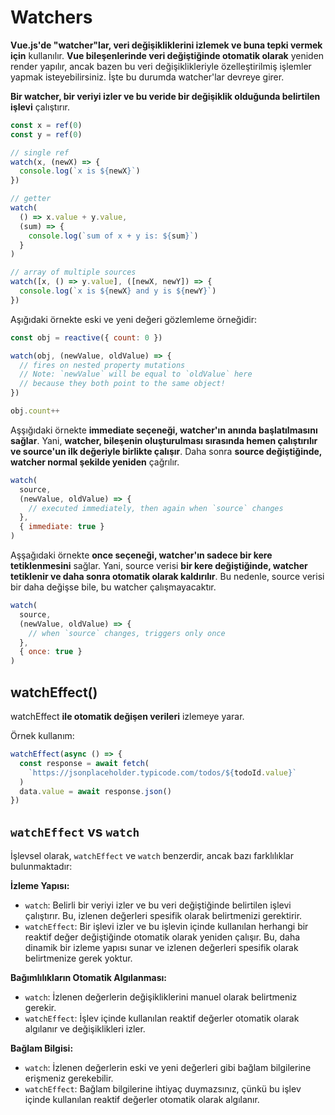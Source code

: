 # Watchers 

**Vue.js'de "watcher"lar, veri değişikliklerini izlemek ve buna tepki vermek için** kullanılır. **Vue bileşenlerinde veri değiştiğinde otomatik olarak** yeniden render yapılır, ancak bazen bu veri değişiklikleriyle özelleştirilmiş işlemler yapmak isteyebilirsiniz. İşte bu durumda watcher'lar devreye girer.

**Bir watcher, bir veriyi izler ve bu veride bir değişiklik olduğunda belirtilen işlevi** çalıştırır. 
```js
const x = ref(0)
const y = ref(0)

// single ref
watch(x, (newX) => {
  console.log(`x is ${newX}`)
})

// getter
watch(
  () => x.value + y.value,
  (sum) => {
    console.log(`sum of x + y is: ${sum}`)
  }
)

// array of multiple sources
watch([x, () => y.value], ([newX, newY]) => {
  console.log(`x is ${newX} and y is ${newY}`)
})
```
Aşığıdaki örnekte eski ve yeni değeri gözlemleme örneğidir:
```js
const obj = reactive({ count: 0 })

watch(obj, (newValue, oldValue) => {
  // fires on nested property mutations
  // Note: `newValue` will be equal to `oldValue` here
  // because they both point to the same object!
})

obj.count++
```
Aşşığıdaki örnekte **immediate seçeneği, watcher'ın anında başlatılmasını sağlar**. Yani, **watcher, bileşenin oluşturulması sırasında hemen çalıştırılır ve source'un ilk değeriyle birlikte çalışır**. Daha sonra **source değiştiğinde, watcher normal şekilde yeniden** çağrılır.
```js
watch(
  source,
  (newValue, oldValue) => {
    // executed immediately, then again when `source` changes
  },
  { immediate: true }
)
```
Aşşağıdaki örnekte  **once seçeneği, watcher'ın sadece bir kere tetiklenmesini** sağlar. Yani, source verisi **bir kere değiştiğinde, watcher tetiklenir ve daha sonra otomatik olarak kaldırılır**. Bu nedenle, source verisi bir daha değişse bile, bu watcher çalışmayacaktır.
```js
watch(
  source,
  (newValue, oldValue) => {
    // when `source` changes, triggers only once
  },
  { once: true }
)
```
## watchEffect()
watchEffect **ile otomatik değişen verileri** izlemeye yarar.

Örnek kullanım:
```js
watchEffect(async () => {
  const response = await fetch(
    `https://jsonplaceholder.typicode.com/todos/${todoId.value}`
  )
  data.value = await response.json()
})
```
## `watchEffect` vs `watch`
İşlevsel olarak, `watchEffect` ve `watch` benzerdir, ancak bazı farklılıklar bulunmaktadır:

**İzleme Yapısı:**
- `watch`: Belirli bir veriyi izler ve bu veri değiştiğinde belirtilen işlevi çalıştırır. Bu, izlenen değerleri spesifik olarak belirtmenizi gerektirir.
- `watchEffect`: Bir işlevi izler ve bu işlevin içinde kullanılan herhangi bir reaktif değer değiştiğinde otomatik olarak yeniden çalışır. Bu, daha dinamik bir izleme yapısı sunar ve izlenen değerleri spesifik olarak belirtmenize gerek yoktur.

**Bağımlılıkların Otomatik Algılanması:**
- `watch`: İzlenen değerlerin değişikliklerini manuel olarak belirtmeniz gerekir.
- `watchEffect`: İşlev içinde kullanılan reaktif değerler otomatik olarak algılanır ve değişiklikleri izler.

**Bağlam Bilgisi:**
- `watch`: İzlenen değerlerin eski ve yeni değerleri gibi bağlam bilgilerine erişmeniz gerekebilir.
- `watchEffect`: Bağlam bilgilerine ihtiyaç duymazsınız, çünkü bu işlev içinde kullanılan reaktif değerler otomatik olarak algılanır.
